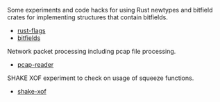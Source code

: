 
Some experiments and code hacks for using Rust newtypes and bitfield crates for implementing structures that contain bitfields.

- [rust-flags](./rust-flags)
- [bitfields](./bitfields)

Network packet processing including pcap file processing.

- [pcap-reader](./pcap-reader/)

SHAKE XOF experiment to check on usage of squeeze functions.

- [shake-xof](./shake-xof/)
